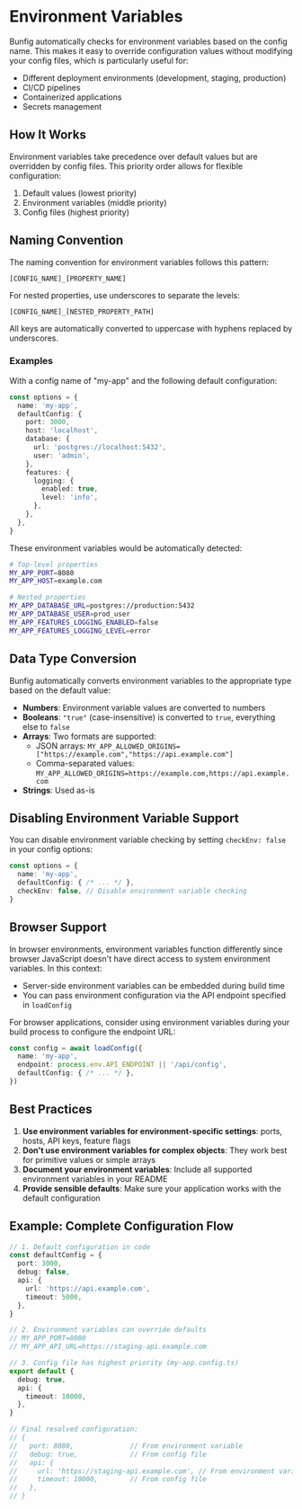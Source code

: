 # Environment Variables

Bunfig automatically checks for environment variables based on the config name. This makes it easy to override configuration values without modifying your config files, which is particularly useful for:

- Different deployment environments (development, staging, production)
- CI/CD pipelines
- Containerized applications
- Secrets management

## How It Works

Environment variables take precedence over default values but are overridden by config files. This priority order allows for flexible configuration:

1. Default values (lowest priority)
2. Environment variables (middle priority)
3. Config files (highest priority)

## Naming Convention

The naming convention for environment variables follows this pattern:

```
[CONFIG_NAME]_[PROPERTY_NAME]
```

For nested properties, use underscores to separate the levels:

```
[CONFIG_NAME]_[NESTED_PROPERTY_PATH]
```

All keys are automatically converted to uppercase with hyphens replaced by underscores.

### Examples

With a config name of "my-app" and the following default configuration:

```ts
const options = {
  name: 'my-app',
  defaultConfig: {
    port: 3000,
    host: 'localhost',
    database: {
      url: 'postgres://localhost:5432',
      user: 'admin',
    },
    features: {
      logging: {
        enabled: true,
        level: 'info',
      },
    },
  },
}
```

These environment variables would be automatically detected:

```bash
# Top-level properties
MY_APP_PORT=8080
MY_APP_HOST=example.com

# Nested properties
MY_APP_DATABASE_URL=postgres://production:5432
MY_APP_DATABASE_USER=prod_user
MY_APP_FEATURES_LOGGING_ENABLED=false
MY_APP_FEATURES_LOGGING_LEVEL=error
```

## Data Type Conversion

Bunfig automatically converts environment variables to the appropriate type based on the default value:

- **Numbers**: Environment variable values are converted to numbers
- **Booleans**: `"true"` (case-insensitive) is converted to `true`, everything else to `false`
- **Arrays**: Two formats are supported:
  - JSON arrays: `MY_APP_ALLOWED_ORIGINS=["https://example.com","https://api.example.com"]`
  - Comma-separated values: `MY_APP_ALLOWED_ORIGINS=https://example.com,https://api.example.com`
- **Strings**: Used as-is

## Disabling Environment Variable Support

You can disable environment variable checking by setting `checkEnv: false` in your config options:

```ts
const options = {
  name: 'my-app',
  defaultConfig: { /* ... */ },
  checkEnv: false, // Disable environment variable checking
}
```

## Browser Support

In browser environments, environment variables function differently since browser JavaScript doesn't have direct access to system environment variables. In this context:

- Server-side environment variables can be embedded during build time
- You can pass environment configuration via the API endpoint specified in `loadConfig`

For browser applications, consider using environment variables during your build process to configure the endpoint URL:

```ts
const config = await loadConfig({
  name: 'my-app',
  endpoint: process.env.API_ENDPOINT || '/api/config',
  defaultConfig: { /* ... */ },
})
```

## Best Practices

1. **Use environment variables for environment-specific settings**: ports, hosts, API keys, feature flags
2. **Don't use environment variables for complex objects**: They work best for primitive values or simple arrays
3. **Document your environment variables**: Include all supported environment variables in your README
4. **Provide sensible defaults**: Make sure your application works with the default configuration

## Example: Complete Configuration Flow

```ts
// 1. Default configuration in code
const defaultConfig = {
  port: 3000,
  debug: false,
  api: {
    url: 'https://api.example.com',
    timeout: 5000,
  },
}

// 2. Environment variables can override defaults
// MY_APP_PORT=8080
// MY_APP_API_URL=https://staging-api.example.com

// 3. Config file has highest priority (my-app.config.ts)
export default {
  debug: true,
  api: {
    timeout: 10000,
  },
}

// Final resolved configuration:
// {
//   port: 8080,              // From environment variable
//   debug: true,             // From config file
//   api: {
//     url: 'https://staging-api.example.com', // From environment variable
//     timeout: 10000,        // From config file
//   },
// }
```
